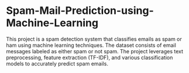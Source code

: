# Spam-Mail-Prediction-using-Machine-Learning
This project is a spam detection system that classifies emails as spam or ham using machine learning techniques. The dataset consists of email messages labeled as either spam or not spam. The project leverages text preprocessing, feature extraction (TF-IDF), and various classification models to accurately predict spam emails.
